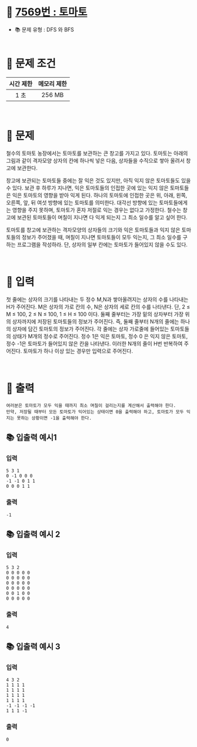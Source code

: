 # 📌 [7569번 : 토마토](https://www.acmicpc.net/problem/7569)

- 📚 문제 유형 : DFS 와 BFS
  <br/><br/>

# 📌 문제 조건

|시간 제한|메모리 제한|
|:------:|:---:|
|1 초|256 MB|

<br/>

# 📌 문제

<p>
철수의 토마토 농장에서는 토마토를 보관하는 큰 창고를 가지고 있다. 토마토는 아래의 그림과 같이 격자모양 상자의 칸에 하나씩 넣은 다음, 상자들을 수직으로 쌓아 올려서 창고에 보관한다.

창고에 보관되는 토마토들 중에는 잘 익은 것도 있지만, 아직 익지 않은 토마토들도 있을 수 있다. 보관 후 하루가 지나면, 익은 토마토들의 인접한 곳에 있는 익지 않은 토마토들은 익은 토마토의 영향을 받아 익게
된다. 하나의 토마토에 인접한 곳은 위, 아래, 왼쪽, 오른쪽, 앞, 뒤 여섯 방향에 있는 토마토를 의미한다. 대각선 방향에 있는 토마토들에게는 영향을 주지 못하며, 토마토가 혼자 저절로 익는 경우는 없다고
가정한다. 철수는 창고에 보관된 토마토들이 며칠이 지나면 다 익게 되는지 그 최소 일수를 알고 싶어 한다.

토마토를 창고에 보관하는 격자모양의 상자들의 크기와 익은 토마토들과 익지 않은 토마토들의 정보가 주어졌을 때, 며칠이 지나면 토마토들이 모두 익는지, 그 최소 일수를 구하는 프로그램을 작성하라. 단, 상자의 일부
칸에는 토마토가 들어있지 않을 수도 있다.
</p>
<br/>

# 📌 입력

<p>
첫 줄에는 상자의 크기를 나타내는 두 정수 M,N과 쌓아올려지는 상자의 수를 나타내는 H가 주어진다. M은 상자의 가로 칸의 수, N은 상자의 세로 칸의 수를 나타낸다. 단, 2 ≤ M ≤ 100, 2 ≤ N ≤ 100, 1 ≤ H ≤ 100 이다. 둘째 줄부터는 가장 밑의 상자부터 가장 위의 상자까지에 저장된 토마토들의 정보가 주어진다. 즉, 둘째 줄부터 N개의 줄에는 하나의 상자에 담긴 토마토의 정보가 주어진다. 각 줄에는 상자 가로줄에 들어있는 토마토들의 상태가 M개의 정수로 주어진다. 정수 1은 익은 토마토, 정수 0 은 익지 않은 토마토, 정수 -1은 토마토가 들어있지 않은 칸을 나타낸다. 이러한 N개의 줄이 H번 반복하여 주어진다.
토마토가 하나 이상 있는 경우만 입력으로 주어진다.
</p>

<br/>

# 📌 출력

    여러분은 토마토가 모두 익을 때까지 최소 며칠이 걸리는지를 계산해서 출력해야 한다. 
    만약, 저장될 때부터 모든 토마토가 익어있는 상태이면 0을 출력해야 하고, 토마토가 모두 익지는 못하는 상황이면 -1을 출력해야 한다.

## 📚 입출력 예시1

### 입력

    5 3 1
    0 -1 0 0 0
    -1 -1 0 1 1
    0 0 0 1 1

### 출력

    -1

## 📚 입출력 예시 2

### 입력

    5 3 2
    0 0 0 0 0
    0 0 0 0 0
    0 0 0 0 0
    0 0 0 0 0
    0 0 1 0 0
    0 0 0 0 0

### 출력

    4

## 📚 입출력 예시 3

### 입력

    4 3 2
    1 1 1 1
    1 1 1 1
    1 1 1 1
    1 1 1 1
    -1 -1 -1 -1
    1 1 1 -1

### 출력

    0
